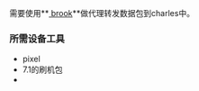 需要使用**[ brook](https://github.com/txthinking/brook)**做代理转发数据包到charles中。

### 所需设备工具

- pixel
- 7.1的刷机包
- 